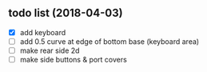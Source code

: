 ## todo list (2018-04-03)
- [x] add keyboard 
- [ ] add 0.5 curve at edge of bottom base (keyboard area)
- [ ] make rear side 2d
- [ ] make side buttons & port covers
